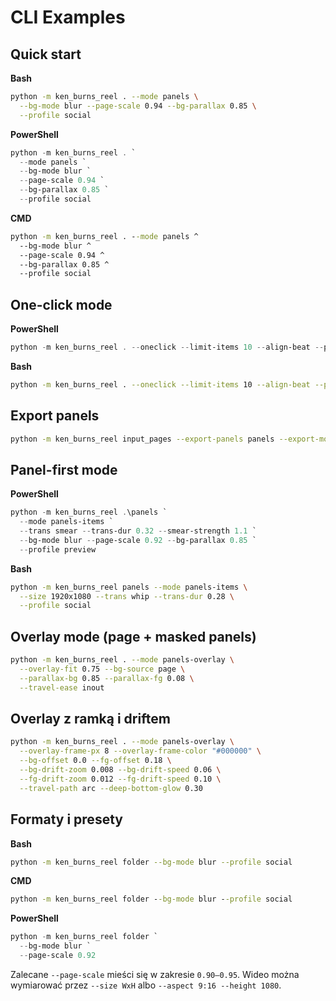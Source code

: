 # CLI Examples

## Quick start

**Bash**

```bash
python -m ken_burns_reel . --mode panels \
  --bg-mode blur --page-scale 0.94 --bg-parallax 0.85 \
  --profile social
```

**PowerShell**

```powershell
python -m ken_burns_reel . `
  --mode panels `
  --bg-mode blur `
  --page-scale 0.94 `
  --bg-parallax 0.85 `
  --profile social
```

**CMD**

```cmd
python -m ken_burns_reel . --mode panels ^
  --bg-mode blur ^
  --page-scale 0.94 ^
  --bg-parallax 0.85 ^
  --profile social
```

## One-click mode

**PowerShell**

```powershell
python -m ken_burns_reel . --oneclick --limit-items 10 --align-beat --profile preview --aspect 9:16 --height 1080
```

**Bash**

```bash
python -m ken_burns_reel . --oneclick --limit-items 10 --align-beat --profile preview --aspect 9:16 --height 1080
```

## Export panels

```bash
python -m ken_burns_reel input_pages --export-panels panels --export-mode rect
```

## Panel-first mode

**PowerShell**

```powershell
python -m ken_burns_reel .\panels `
  --mode panels-items `
  --trans smear --trans-dur 0.32 --smear-strength 1.1 `
  --bg-mode blur --page-scale 0.92 --bg-parallax 0.85 `
  --profile preview
```

**Bash**

```bash
python -m ken_burns_reel panels --mode panels-items \
  --size 1920x1080 --trans whip --trans-dur 0.28 \
  --profile social
```

## Overlay mode (page + masked panels)

```bash
python -m ken_burns_reel . --mode panels-overlay \
  --overlay-fit 0.75 --bg-source page \
  --parallax-bg 0.85 --parallax-fg 0.08 \
  --travel-ease inout
```

## Overlay z ramką i driftem

```bash
python -m ken_burns_reel . --mode panels-overlay \
  --overlay-frame-px 8 --overlay-frame-color "#000000" \
  --bg-offset 0.0 --fg-offset 0.18 \
  --bg-drift-zoom 0.008 --bg-drift-speed 0.06 \
  --fg-drift-zoom 0.012 --fg-drift-speed 0.10 \
  --travel-path arc --deep-bottom-glow 0.30
```

## Formaty i presety

**Bash**

```bash
python -m ken_burns_reel folder --bg-mode blur --profile social
```

**CMD**

```cmd
python -m ken_burns_reel folder --bg-mode blur --profile social
```

**PowerShell**

```powershell
python -m ken_burns_reel folder `
  --bg-mode blur `
  --page-scale 0.92
```

Zalecane `--page-scale` mieści się w zakresie `0.90–0.95`. Wideo można wymiarować przez `--size WxH` albo `--aspect 9:16 --height 1080`.

